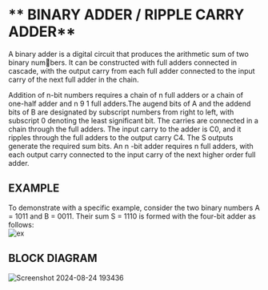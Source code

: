 # ** BINARY ADDER / RIPPLE CARRY ADDER**
<p> A binary adder is a digital circuit that produces the arithmetic sum of two binary numbers. It can be constructed with full adders connected in cascade, with the output carry from each full adder connected to the input carry of the next full adder in the chain. </p>

<p>Addition of n-bit numbers requires a chain of n full adders or a chain of one-half adder and n 9 1 full adders.The augend bits of A and the addend bits 
of B are designated by subscript numbers from right to left, with subscript 0 denoting the least significant bit. The carries are connected in a chain through the full adders. The input carry to the adder is C0, and it ripples through the full adders to the output carry C4. The S outputs generate the required sum bits. An n -bit adder requires n full adders, with each output carry connected to the input carry of the next higher order full adder. </p>

## EXAMPLE
To demonstrate with a specific example, consider the two binary numbers A = 1011 and B = 0011. Their sum S = 1110 is formed with the four-bit adder as follows:
<br>
![ex](https://github.com/user-attachments/assets/a053f07e-d160-4265-94f8-9b98c97b5bce)

## BLOCK DIAGRAM
![Screenshot 2024-08-24 193436](https://github.com/user-attachments/assets/95cdd6a6-528d-4928-a536-7ca88b1bcd21)

